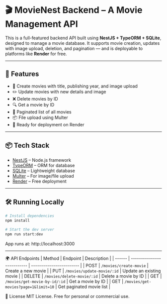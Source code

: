 # 🎬 MovieNest Backend – A Movie Management API

This is a full-featured backend API built using **NestJS + TypeORM + SQLite**, designed to manage a movie database. It supports movie creation, updates with image upload, deletion, and pagination — and is deployable to platforms like **Render** for free.

---

## 🚀 Features

- 🎥 Create movies with title, publishing year, and image upload
- ✏️ Update movies with new details and image
- ❌ Delete movies by ID
- 🔍 Get a movie by ID
- 📄 Paginated list of all movies
- 📦 File upload using Multer
- 🔌 Ready for deployment on Render

---

## 📦 Tech Stack

- [NestJS](https://nestjs.com/) – Node.js framework
- [TypeORM](https://typeorm.io/) – ORM for database
- [SQLite](https://www.sqlite.org/index.html) – Lightweight database
- [Multer](https://github.com/expressjs/multer) – For image/file upload
- [Render](https://render.com/) – Free deployment

---

## 🛠️ Running Locally

```bash
# Install dependencies
npm install

# Start the dev server
npm run start:dev
```
App runs at: http://localhost:3000

---

🌍 API Endpoints
| Method | Endpoint                   | Description              |
| ------ | -------------------------- | ------------------------ |
| POST   | `/movies/create-movie`     | Create a new movie       |
| PUT    | `/movies/update-movie/:id` | Update an existing movie |
| DELETE | `/movies/delete-movie/:id` | Delete a movie by ID     |
| GET    | `/movies/get-movie-by-id/:id`              | Get a movie by ID        |
| GET    | `/movies/get-movies?page=1&limit=10`  | Get paginated movie list |


🧾 License
MIT License. Free for personal or commercial use.
